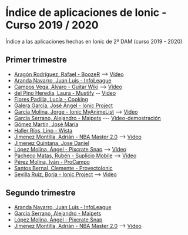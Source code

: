 # Índice de aplicaciones de Ionic - Curso 2019 / 2020

Índice a las aplicaciones hechas en Ionic de 2º DAM (curso 2019 - 2020)

## Primer trimestre

* [Aragón Rodríguez, Rafael - BoozeR](https://github.com/rafaelaragon/Ionic-BoozeR) --> 
[Vídeo](https://www.youtube.com/watch?v=lYuCu-yQ_UA&feature=youtu.be)
* [Aranda Navarro, Juan Luis - InfoLeague](https://github.com/JuanLuisAranda/InfoLeague)
* [Campos Vega, Álvaro - Guitar Wiki](https://github.com/AlvaroCamposVega/Guitar-Wiki) --> [Vídeo](https://www.youtube.com/watch?v=aRyDkEVM1zk&feature=youtu.be)
* [del Pino Heredia, Laura - Mustify](https://github.com/lauradelpino24/Ionic-Angular-Mustify.git) -- [Video](https://www.youtube.com/watch?v=e962GMWvW0M)
* [Flores Padilla, Lucía - Cooking](https://github.com/luciaflores25/PROYECTO_IONIC)
* [Galera García, José Ángel - Ionic Project](https://github.com/joseangelgalera/Proyecto-Ionic)
* [García Molina, Jorge - Ionic MyAnimeList](https://github.com/jorgegarcia1996/IonicMAL) --> [Video](https://youtu.be/ui57IxJW7ZM)
* [García Serrano, Alejandro - Maipets](https://github.com/Alegarse/Maipets) --- [Video-demostración](https://youtu.be/NTXp5AEM3MY)
* [Gómez Martín, José María](https://github.com/josemariagomez/fifavoritos-ionic)
* [Haller Ríos, Lino - Wista](https://github.com/LinoHallerRios/Wista_Ionic)
* [Jimenez Montilla, Adrián - NBA Master 2.0](https://github.com/AdrianJimenezMontilla/NBA-master/blob/master/README.md) --> 
[Vídeo](https://youtu.be/N9omM2gQ1R0)
* [Jimenez Quintana, Jose Daniel](https://github.com/danieljimenezquintana/Forocars.git)
* [López Molina, Ángel - Pixcrate Snap](https://github.com/almAngel/ion-pixcrate) --> [Video](https://youtu.be/4oswZ0sX7V8)
* [Pacheco Matas, Rubén - Suplicio Mobile](https://github.com/rubenpachecomatas/Ionic-Project) --> [Vídeo](https://youtu.be/Ou2u9MXg44A)
* [Pérez Molina, Iván - ProCampo](https://github.com/ivanperezmolina/ProCampo-en-Ionic)
* [Santos Bernal, Clemente - ProyectoIonic](https://github.com/ClementeSantos/ProyectoIonic)
* [Sevilla Ruiz, Borja - Ionic Project](https://github.com/bsevrui/Proyecto-Ionic) --> [Video](https://drive.google.com/file/d/1wuz8sinDdemljtTR5TY1_B_55Z4gTwhf/view?usp=sharing)


## Segundo trimestre

* [Aranda Navarro, Juan Luis - InfoLeague](https://github.com/JuanLuisAranda/InfoLeague)
* [García Serrano, Alejandro - Maipets](https://github.com/Alegarse/Maipetsv2)
* [López Molina, Ángel - Pixcrate Snap](https://github.com/almAngel/ion-pixcrate)
* [Jimenez Montilla, Adrián - NBA Master 2.0](https://github.com/AdrianJimenezMontilla/NBA-master-v2) --> [Vídeo](https://youtu.be/Dtr43YZ779w) 
